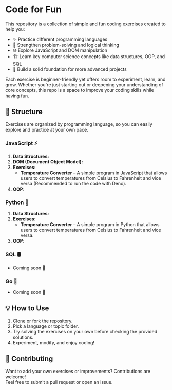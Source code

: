 # Code for Fun 
This repository is a collection of simple and fun coding exercises created to help you:

- ✨ Practice different programming languages
- 🧠 Strengthen problem-solving and logical thinking
- 🌐 Explore JavaScript and DOM manipulation
- 🏗️ Learn key computer science concepts like data structures, OOP, and SQL
- 🚀 Build a solid foundation for more advanced projects

Each exercise is beginner-friendly yet offers room to experiment, learn, and grow. Whether you're just starting out or deepening your understanding of core concepts, this repo is a space to improve your coding skills while having fun.

## 📂 Structure
Exercises are organized by programming language, so you can easily explore and practice at your own pace.

### JavaScript ⚡
1. **Data Structures:**
2. **DOM (Document Object Model):**
3. **Exercises:**
    - **Temperature Converter** – A simple program in JavaScript that allows users to convert temperatures from Celsius to Fahrenheit and vice versa (Recommended to run the code with Deno).
4. **OOP**:
    
### Python 🐍
1. **Data Structures:**
2. **Exercises:**
    - **Temperature Converter** – A simple program in Python that allows users to convert temperatures from Celsius to Fahrenheit and vice versa.
3. **OOP**:

### SQL 🛢
- Coming soon 🚧

### Go 🦫
- Coming soon 🚧

## 💡 How to Use
1. Clone or fork the repository.  
2. Pick a language or topic folder.  
3. Try solving the exercises on your own before checking the provided solutions.  
4. Experiment, modify, and enjoy coding!  


## 🤝 Contributing
Want to add your own exercises or improvements? Contributions are welcome!  
Feel free to submit a pull request or open an issue.
